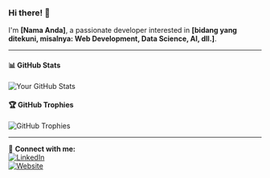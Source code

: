 ### Hi there! 👋

I'm **[Nama Anda]**, a passionate developer interested in **[bidang yang ditekuni, misalnya: Web Development, Data Science, AI, dll.]**.  

---

#### 📊 GitHub Stats  
![Your GitHub Stats](https://github-readme-stats.vercel.app/api?username=Mnemovate&show_icons=true&theme=tokyonight)

#### 🏆 GitHub Trophies  
![GitHub Trophies](https://github-profile-trophy.vercel.app/?username=Mnemovate&theme=onedark)

---

🔗 **Connect with me:**  
[![LinkedIn](https://img.shields.io/badge/LinkedIn-blue?style=for-the-badge&logo=linkedin)](https://linkedin.com/in/USERNAME)  
[![Website](https://img.shields.io/badge/Portfolio-Website-green?style=for-the-badge)](https://yourwebsite.com)  
